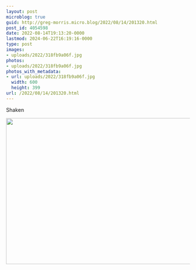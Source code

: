 ```yaml
---
layout: post
microblog: true
guid: http://greg-morris.micro.blog/2022/08/14/201320.html
post_id: 4054598
date: 2022-08-14T19:13:20-0000
lastmod: 2024-06-22T16:19:16-0000
type: post
images:
- uploads/2022/318fb9a06f.jpg
photos:
- uploads/2022/318fb9a06f.jpg
photos_with_metadata:
- url: uploads/2022/318fb9a06f.jpg
  width: 600
  height: 399
url: /2022/08/14/201320.html
---
```

<p>Shaken</p>
<p><img src="uploads/2022/318fb9a06f.jpg" alt="" width="600" height="399" /></p>
